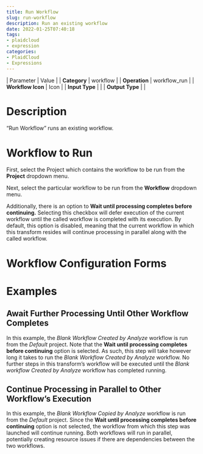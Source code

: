 ```yaml
---
title: Run Workflow
slug: run-workflow
description: Run an existing workflow
date: 2022-01-25T07:40:18
tags:
- plaidcloud
- expression
categories:
- PlaidCloud
- Expressions
---
```





| Parameter | Value |
| **Category** | workflow |
| **Operation** | workflow\_run |
| **Workflow Icon** | Icon |
| **Input Type** |  |
| **Output Type** |  |

# Description


“Run Workflow” runs an existing workflow.



# Workflow to Run


First, select the Project which contains the workflow to be run from the **Project** dropdown menu.



Next, select the particular workflow to be run from the **Workflow** dropdown menu.



Additionally, there is an option to **Wait until processing completes before continuing.** Selecting this checkbox will defer execution of the current workflow until the called workflow is completed with its execution. By default, this option is disabled, meaning that the current workflow in which this transform resides will continue processing in parallel along with the called workflow.



# Workflow Configuration Forms



# Examples


## Await Further Processing Until Other Workflow Completes


In this example, the *Blank Workflow Created by Analyze* workflow is run from the *Default* project. Note that the **Wait until processing completes before continuing** option is selected. As such, this step will take however long it takes to run the *Blank Workflow Created by Analyze* workflow. No further steps in this transform’s workflow will be executed until the *Blank workflow Created by Analyze* workflow has completed running.



## Continue Processing in Parallel to Other Workflow’s Execution


In this example, the *Blank Workflow Copied by Analyze* workflow is run from the *Default* project. Since the **Wait until processing completes before continuing** option is not selected, the workflow from which this step was launched will continue running. Both workflows will run in parallel, potentially creating resource issues if there are dependencies between the two workflows.

